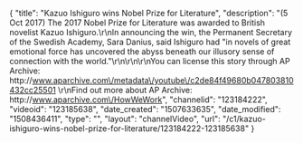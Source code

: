 {
    "title": "Kazuo Ishiguro wins Nobel Prize for Literature",
    "description": "(5 Oct 2017) The 2017 Nobel Prize for Literature was awarded to British novelist Kazuo Ishiguro.\r\nIn announcing the win, the Permanent Secretary of the Swedish Academy, Sara Danius, said Ishiguro had \"in novels of great emotional force has uncovered the abyss beneath our illusory sense of connection with the world.\"\r\n\r\n\r\nYou can license this story through AP Archive: http:\/\/www.aparchive.com\/metadata\/youtube\/c2de84f49680b047803810432cc25501 \r\nFind out more about AP Archive: http:\/\/www.aparchive.com\/HowWeWork",
    "channelid": "123184222",
    "videoid": "123185638",
    "date_created": "1507633635",
    "date_modified": "1508436411",
    "type": "",
    "layout": "channelVideo",
    "url": "\/c1\/kazuo-ishiguro-wins-nobel-prize-for-literature\/123184222-123185638"
}